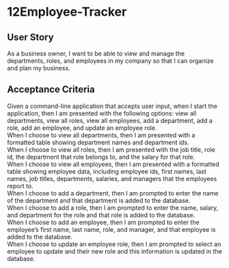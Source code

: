 # 12Employee-Tracker

## User Story

As a business owner, I want to be able to view and manage the departments, roles, and employees in my company so that I can organize and plan my business.

## Acceptance Criteria

Given a command-line application that accepts user input, when I start the application, then I am presented with the following options: view all departments, view all roles, view all employees, add a department, add a role, add an employee, and update an employee role.
<br>When I choose to view all departments, then I am presented with a formatted table showing department names and department ids.
<br>When I choose to view all roles, then I am presented with the job title, role id, the department that role belongs to, and the salary for that role.
<br>When I choose to view all employees, then I am presented with a formatted table showing employee data, including employee ids, first names, last names, job titles, departments, salaries, and managers that the employees report to.
<br>When I choose to add a department, then I am prompted to enter the name of the department and that department is added to the database.
<br>When I choose to add a role, then I am prompted to enter the name, salary, and department for the role and that role is added to the database.
<br>When I choose to add an employee, then I am prompted to enter the employee’s first name, last name, role, and manager, and that employee is added to the database.
<br>When I choose to update an employee role, then I am prompted to select an employee to update and their new role and this information is updated in the database.

